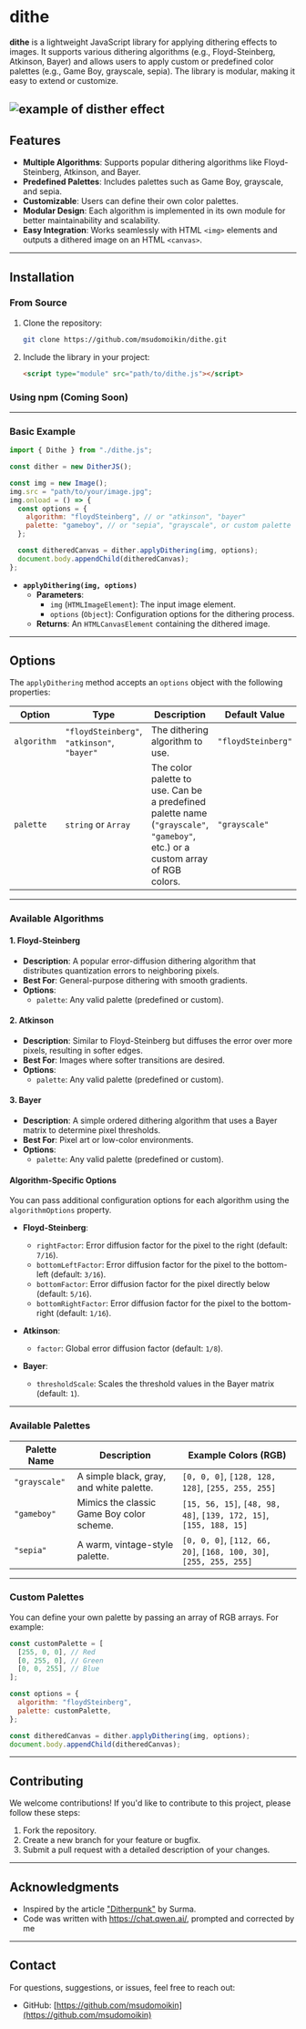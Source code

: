 # **dithe**

**dithe** is a lightweight JavaScript library for applying dithering effects to images. It supports various dithering algorithms (e.g., Floyd-Steinberg, Atkinson, Bayer) and allows users to apply custom or predefined color palettes (e.g., Game Boy, grayscale, sepia). The library is modular, making it easy to extend or customize.

![example of disther effect](https://i.imghippo.com/files/Gzm9505dQ.png)
---

## **Features**

- **Multiple Algorithms**: Supports popular dithering algorithms like Floyd-Steinberg, Atkinson, and Bayer.
- **Predefined Palettes**: Includes palettes such as Game Boy, grayscale, and sepia.
- **Customizable**: Users can define their own color palettes.
- **Modular Design**: Each algorithm is implemented in its own module for better maintainability and scalability.
- **Easy Integration**: Works seamlessly with HTML `<img>` elements and outputs a dithered image on an HTML `<canvas>`.

---

## **Installation**

### **From Source**
1. Clone the repository:
   ```bash
   git clone https://github.com/msudomoikin/dithe.git
   ```
2. Include the library in your project:
   ```html
   <script type="module" src="path/to/dithe.js"></script>
   ```

### **Using npm (Coming Soon)**

---

### **Basic Example**

```javascript
import { Dithe } from "./dithe.js";

const dither = new DitherJS();

const img = new Image();
img.src = "path/to/your/image.jpg";
img.onload = () => {
  const options = {
    algorithm: "floydSteinberg", // or "atkinson", "bayer"
    palette: "gameboy", // or "sepia", "grayscale", or custom palette
  };

  const ditheredCanvas = dither.applyDithering(img, options);
  document.body.appendChild(ditheredCanvas);
};
```
- **`applyDithering(img, options)`**
  - **Parameters**:
    - `img` (`HTMLImageElement`): The input image element.
    - `options` (`Object`): Configuration options for the dithering process.
  - **Returns**: An `HTMLCanvasElement` containing the dithered image.
---

## **Options**

The `applyDithering` method accepts an `options` object with the following properties:

| Option       | Type             | Description                                                                                   | Default Value |
|--------------|------------------|-----------------------------------------------------------------------------------------------|---------------|
| `algorithm`  | `"floydSteinberg"`, `"atkinson"`, `"bayer"` | The dithering algorithm to use.                                                               | `"floydSteinberg"` |
| `palette`    | `string` or `Array` | The color palette to use. Can be a predefined palette name (`"grayscale"`, `"gameboy"`, etc.) or a custom array of RGB colors. | `"grayscale"` |

---

### **Available Algorithms**

#### **1. Floyd-Steinberg**
- **Description**: A popular error-diffusion dithering algorithm that distributes quantization errors to neighboring pixels.
- **Best For**: General-purpose dithering with smooth gradients.
- **Options**:
  - `palette`: Any valid palette (predefined or custom).

#### **2. Atkinson**
- **Description**: Similar to Floyd-Steinberg but diffuses the error over more pixels, resulting in softer edges.
- **Best For**: Images where softer transitions are desired.
- **Options**:
  - `palette`: Any valid palette (predefined or custom).

#### **3. Bayer**
- **Description**: A simple ordered dithering algorithm that uses a Bayer matrix to determine pixel thresholds.
- **Best For**: Pixel art or low-color environments.
- **Options**:
  - `palette`: Any valid palette (predefined or custom).

#### **Algorithm-Specific Options**

You can pass additional configuration options for each algorithm using the `algorithmOptions` property.

- **Floyd-Steinberg**:
  - `rightFactor`: Error diffusion factor for the pixel to the right (default: `7/16`).
  - `bottomLeftFactor`: Error diffusion factor for the pixel to the bottom-left (default: `3/16`).
  - `bottomFactor`: Error diffusion factor for the pixel directly below (default: `5/16`).
  - `bottomRightFactor`: Error diffusion factor for the pixel to the bottom-right (default: `1/16`).

- **Atkinson**:
  - `factor`: Global error diffusion factor (default: `1/8`).

- **Bayer**:
  - `thresholdScale`: Scales the threshold values in the Bayer matrix (default: `1`).



---

### **Available Palettes**

| Palette Name   | Description                                                                                     | Example Colors (RGB)                          |
|----------------|-------------------------------------------------------------------------------------------------|-----------------------------------------------|
| `"grayscale"`  | A simple black, gray, and white palette.                                                        | `[0, 0, 0]`, `[128, 128, 128]`, `[255, 255, 255]` |
| `"gameboy"`    | Mimics the classic Game Boy color scheme.                                                       | `[15, 56, 15]`, `[48, 98, 48]`, `[139, 172, 15]`, `[155, 188, 15]` |
| `"sepia"`      | A warm, vintage-style palette.                                                                  | `[0, 0, 0]`, `[112, 66, 20]`, `[168, 100, 30]`, `[255, 255, 255]` |

---

### **Custom Palettes**

You can define your own palette by passing an array of RGB arrays. For example:

```javascript
const customPalette = [
  [255, 0, 0], // Red
  [0, 255, 0], // Green
  [0, 0, 255], // Blue
];

const options = {
  algorithm: "floydSteinberg",
  palette: customPalette,
};

const ditheredCanvas = dither.applyDithering(img, options);
document.body.appendChild(ditheredCanvas);
```
---

## **Contributing**

We welcome contributions! If you'd like to contribute to this project, please follow these steps:

1. Fork the repository.
2. Create a new branch for your feature or bugfix.
3. Submit a pull request with a detailed description of your changes.

---

## **Acknowledgments**

- Inspired by the article ["Ditherpunk"](https://surma.dev/things/ditherpunk/) by Surma.
- Code was written with https://chat.qwen.ai/, prompted and corrected by me

---

## **Contact**

For questions, suggestions, or issues, feel free to reach out:

- GitHub: [https://github.com/msudomoikin](https://github.com/msudomoikin)
